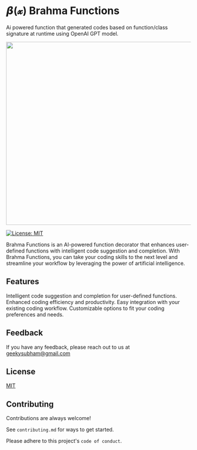 #  𝞫(𝔁) Brahma Functions
Ai powered function that generated codes based on function/class signature at runtime using OpenAI GPT model. 

<img src="https://user-images.githubusercontent.com/24203687/233804138-f569c98c-8c4b-45a5-9c5f-9ef8b40036ef.jpg" width="900" height="500">


[![License: MIT](https://img.shields.io/badge/License-MIT-yellow.svg)](https://opensource.org/licenses/MIT)


Brahma Functions is an AI-powered function decorator that enhances user-defined functions with intelligent code suggestion and completion. With Brahma Functions, you can take your coding skills to the next level and streamline your workflow by leveraging the power of artificial intelligence.

## Features
Intelligent code suggestion and completion for user-defined functions.
Enhanced coding efficiency and productivity.
Easy integration with your existing coding workflow.
Customizable options to fit your coding preferences and needs.

## Feedback

If you have any feedback, please reach out to us at geekysubham@gmail.com


## License

[MIT](https://choosealicense.com/licenses/mit/)


## Contributing

Contributions are always welcome!

See `contributing.md` for ways to get started.

Please adhere to this project's `code of conduct`.



